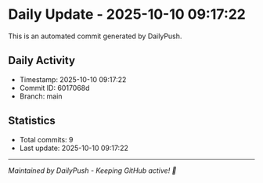 # Daily Update - 2025-10-10 09:17:22

This is an automated commit generated by DailyPush.

## Daily Activity
- Timestamp: 2025-10-10 09:17:22
- Commit ID: 6017068d
- Branch: main

## Statistics
- Total commits: 9
- Last update: 2025-10-10 09:17:22

---
*Maintained by DailyPush - Keeping GitHub active! 🚀*
